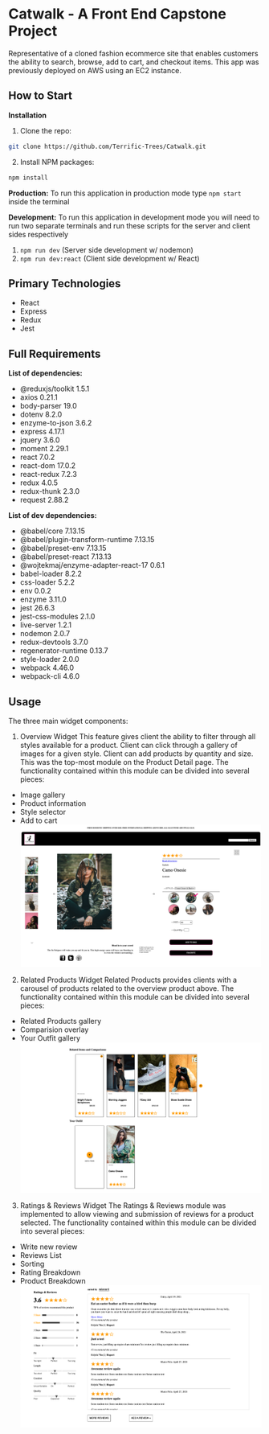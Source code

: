 # Catwalk - A Front End Capstone Project
Representative of a cloned fashion ecommerce site that enables customers the ability to search, browse, add to cart, and checkout items. This app was previously deployed on AWS using an EC2 instance.

## How to Start
  **Installation**
  1. Clone the repo:
  ```sh
  git clone https://github.com/Terrific-Trees/Catwalk.git
  ```
  2. Install NPM packages:
  ```sh
  npm install
  ```
  **Production:** To run this application in production mode type
  `npm start` inside the terminal <br />

  **Development:** To run this application in development mode you will need
  to run two separate terminals and run these scripts for the server and client sides respectively
  1) `npm run dev` (Server side development w/ nodemon)
  2) `npm run dev:react` (Client side development w/ React)

## Primary Technologies
- React
- Express
- Redux
- Jest

## Full Requirements
**List of dependencies:**
- @reduxjs/toolkit 1.5.1
- axios 0.21.1
- body-parser 19.0
- dotenv 8.2.0
- enzyme-to-json 3.6.2
- express 4.17.1
- jquery 3.6.0
- moment 2.29.1
- react 7.0.2
- react-dom 17.0.2
- react-redux 7.2.3
- redux 4.0.5
- redux-thunk 2.3.0
- request 2.88.2

**List of dev dependencies:**
- @babel/core 7.13.15
- @babel/plugin-transform-runtime 7.13.15
- @babel/preset-env 7.13.15
- @babel/preset-react 7.13.13
- @wojtekmaj/enzyme-adapter-react-17 0.6.1
- babel-loader 8.2.2
- css-loader 5.2.2
- env 0.0.2
- enzyme 3.11.0
- jest 26.6.3
- jest-css-modules 2.1.0
- live-server 1.2.1
- nodemon 2.0.7
- redux-devtools 3.7.0
- regenerator-runtime 0.13.7
- style-loader 2.0.0
- webpack 4.46.0
- webpack-cli 4.6.0

## Usage
The three main widget components: <br />
1. Overview Widget
This feature gives client the ability to filter through all styles available for a product. Client can click through a gallery of images for a given style. Client can add products by quantity and size. This was the top-most module on the Product Detail page. The functionality contained within this module can be divided into several pieces:
- Image gallery
- Product information
- Style selector
- Add to cart <br />
![Alt text](/client/src/Assests/OverviewWidget.png "Overview")

2. Related Products Widget
Related Products provides clients with a carousel of products related to the overview product above. The functionality contained within this module can be divided into several pieces:
- Related Products gallery
- Comparision overlay
- Your Outfit gallery <br />
![Alt text](/client/src/Assests/RelatedProductWidget.png "Related")

3. Ratings & Reviews Widget
The Ratings & Reviews module was implemented to allow viewing and submission of reviews for a product selected. The functionality contained within this module can be divided into several pieces:
- Write new review
- Reviews List
- Sorting
- Rating Breakdown
- Product Breakdown <br />
![Alt text](/client/src/Assests/RatingsReviewsWidget.png "Reviews")